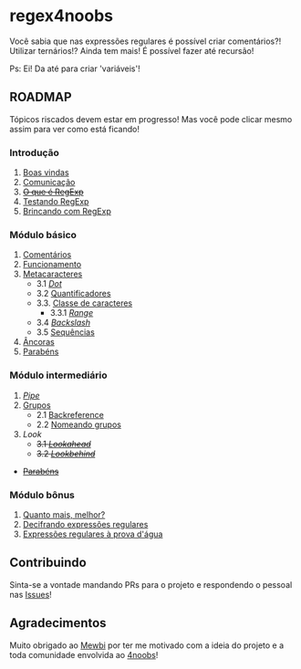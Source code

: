 # regex4noobs

Você sabia que nas expressões regulares é possível criar comentários?! Utilizar ternários!? Ainda tem mais! É possível fazer até recursão!

Ps: Ei! Da até para criar 'variáveis'!


## ROADMAP
Tópicos riscados devem estar em progresso! Mas você pode clicar mesmo assim para ver como está ficando!

### Introdução
1. [Boas vindas](src/introduction/README.md)
2. [Comunicação](src/introduction/communication.md)
3. ~~[O que é RegExp]()~~
4. [Testando RegExp](src/introduction/testing.md)
5. [Brincando com RegExp](src/introduction/playing.md)

### Módulo básico
1. [Comentários](src/basic/comments.md)
2. [Funcionamento](src/basic/operation.md)
3. [Metacaracteres](src/basic/metacharacters/README.md)
    - 3.1 [*Dot*](src/basic/metacharacters/dot.md)
    - 3.2 [Quantificadores](src/basic/metacharacters/quantifiers.md)
    - 3.3. [Classe de caracteres](src/basic/metacharacters/classes.md)
        - 3.3.1 [*Range*](src/basic/metacharacters/range.md)
    - 3.4 [*Backslash*](src/basic/metacharacters/backslash.md)
    - 3.5 [Sequências](src/basic/metacharacters/sequences.md)
4. [Âncoras](src/basic/anchors.md)
5. [Parabéns](src/basic/congratulations.md)

### Módulo intermediário
1. [*Pipe*](src/intermediary/pipe.md)
2. [Grupos](src/intermediary/groups/README.md)
    - 2.1 [Backreference](src/intermediary/groups/backreference.md)
    - 2.2 [Nomeando grupos](src/intermediary/groups/named.md)
3. *Look*
    - ~~3.1 [*Lookahead*](src/intermediary/lookahead.md)~~
    - ~~3.2 [*Lookbehind*](src/intermediary/lookbehind.md)~~
- ~~[Parabéns](src/intermediary/congratulations.md)~~

### Módulo bônus
1. [Quanto mais, melhor?](src/bonus/README.md)
2. [Decifrando expressões regulares](src/bonus/reading.md)
3. [Expressões regulares à prova d'água](src/bonus/water.md)


## Contribuindo
Sinta-se a vontade mandando PRs para o projeto e respondendo o pessoal nas [Issues](https://github.com/NiumXp/regex4noobs/issues)!


## Agradecimentos
Muito obrigado ao [Mewbi](https://github.com/Mewbi) por ter me motivado com a ideia do projeto e a toda comunidade envolvida ao [4noobs](https://github.com/he4rt/4noobs)!
